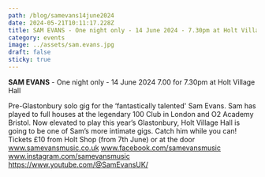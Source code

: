 ```yaml
---
path: /blog/samevans14june2024
date: 2024-05-21T10:11:17.228Z
title: SAM EVANS - One night only - 14 June 2024 - 7.30pm at Holt Village Hall
category: events
image: ../assets/sam.evans.jpg
draft: false
sticky: true
---
```

**SAM EVANS** - One night only - 14 June 2024 7.00 for 7.30pm at Holt Village Hall


Pre-Glastonbury solo gig for the ‘fantastically talented' Sam Evans.
Sam has played to full houses at the legendary 100 Club in London and O2 Academy Bristol. Now elevated to play this year’s Glastonbury, Holt Village Hall is going to be one of Sam’s more intimate gigs. Catch him while you can!
Tickets £10 from Holt Shop (from 7th June) or at the door
www.samevansmusic.co.uk
www.facebook.com/samevansmusic
www.instagram.com/samevansmusic
https://www.youtube.com/@SamEvansUK/
